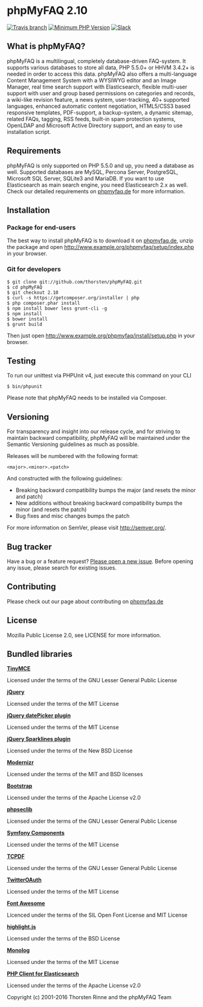 # phpMyFAQ 2.10

[![Travis branch](https://img.shields.io/travis/thorsten/phpMyFAQ/2.10.svg?style=flat-square)](https://travis-ci.org/thorsten/phpMyFAQ)
[![Minimum PHP Version](https://img.shields.io/badge/PHP-%3E%3D5.5-%23777BB4.svg?style=flat-square)](https://php.net/)
[![Slack](https://phpmyfaq.herokuapp.com/badge.svg?style=flat-square)](https://phpmyfaq.herokuapp.com)

## What is phpMyFAQ?

phpMyFAQ is a multilingual, completely database-driven FAQ-system. It supports
various databases to store all data, PHP 5.5.0+ or HHVM 3.4.2+ is needed in order to
access this data. phpMyFAQ also offers a multi-language Content Management
System with a WYSIWYG editor and an Image Manager, real time search support with
Elasticsearch, flexible multi-user support with user and group based permissions 
on categories and records, a wiki-like revision feature, a news system, 
user-tracking, 40+ supported languages, enhanced automatic content negotiation, 
HTML5/CSS3 based responsive templates, PDF-support, a backup-system, a dynamic 
sitemap, related FAQs, tagging, RSS feeds, built-in spam protection systems, 
OpenLDAP and Microsoft Active Directory support, and an easy to use installation 
script.


## Requirements

phpMyFAQ is only supported on PHP 5.5.0 and up, you need a database as well. 
Supported databases are MySQL, Percona Server, PostgreSQL, Microsoft SQL 
Server, SQLite3 and MariaDB. If you want to use Elasticsearch as main search 
engine, you need Elasticsearch 2.x as well. Check our detailed requirements on 
[phpmyfaq.de](http://www.phpmyfaq.de/requirements.php) for more information.

## Installation

### Package for end-users

The best way to install phpMyFAQ is to download it on [phpmyfaq.de](http://www.phpmyfaq.de/download.php),
unzip the package and open http://www.example.org/phpmyfaq/setup/index.php in your browser.

### Git for developers

    $ git clone git://github.com/thorsten/phpMyFAQ.git
    $ cd phpMyFAQ
    $ git checkout 2.10
    $ curl -s https://getcomposer.org/installer | php
    $ php composer.phar install
    $ npm install bower less grunt-cli -g
    $ npm install
    $ bower install
    $ grunt build

Then just open http://www.example.org/phpmyfaq/install/setup.php in your browser.


## Testing

To run our unittest via PHPUnit v4, just execute this command on your CLI

    $ bin/phpunit

Please note that phpMyFAQ needs to be installed via Composer.


## Versioning

For transparency and insight into our release cycle, and for striving to maintain backward compatibility,
phpMyFAQ will be maintained under the Semantic Versioning guidelines as much as possible.

Releases will be numbered with the following format:

`<major>.<minor>.<patch>`

And constructed with the following guidelines:

* Breaking backward compatibility bumps the major (and resets the minor and patch)
* New additions without breaking backward compatibility bumps the minor (and resets the patch)
* Bug fixes and misc changes bumps the patch

For more information on SemVer, please visit http://semver.org/.


## Bug tracker

Have a bug or a feature request? [Please open a new issue](https://github.com/thorsten/phpMyFAQ/issues).
Before opening any issue, please search for existing issues.


## Contributing

Please check out our page about contributing on [phpmyfaq.de](http://www.phpmyfaq.de/contribute.php)


## License

Mozilla Public License 2.0, see LICENSE for more information.


## Bundled libraries

**[TinyMCE](http://tinymce.moxiecode.com/)**  

Licensed under the terms of the GNU Lesser General Public License

**[jQuery](http://jquery.com)**

Licensed under the terms of the MIT License

**[jQuery datePicker plugin](http://www.kelvinluck.com/)**

Licensed under the terms of the MIT License

**[jQuery Sparklines plugin](http://omnipotent.net/jquery.sparkline/)**

Licensed under the terms of the New BSD License

**[Modernizr](http://www.modernizr.com/)**

Licensed under the terms of the MIT and BSD licenses

**[Bootstrap](http://getbootstrap.com/)**

Licensed under the terms of the Apache License v2.0

**[phpseclib](http://phpseclib.sourceforge.net/)**

Licensed under the terms of the GNU Lesser General Public License

**[Symfony Components](http://www.symfony.com)**

Licensed under the terms of the MIT License

**[TCPDF](http://www.tcpdf.org)**

Licensed under the terms of the GNU Lesser General Public License

**[TwitterOAuth](http://github.com/abraham/twitteroauth)**

Licensed under the terms of the MIT License

**[Font Awesome](http://fontawesome.io/)**

Licenced under the terms of the SIL Open Font License and MIT License

**[highlight.js](https://highlightjs.org/)**

Licensed under the terms of the BSD License

**[Monolog](http://github.com/Seldaek/monolog)**

Licensed under the terms of the MIT License

**[PHP Client for Elasticsearch](http://elastic.co)**

Licensed under the terms of the Apache License v2.0


Copyright (c) 2001-2016 Thorsten Rinne and the phpMyFAQ Team
